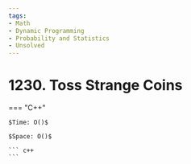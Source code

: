 ```yaml
---
tags:
- Math
- Dynamic Programming
- Probability and Statistics
- Unsolved
---
```



# 1230. Toss Strange Coins

=== "C++"

    $Time: O()$

    $Space: O()$

    ``` c++
    ```